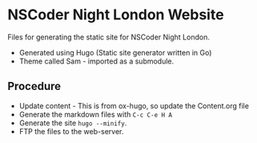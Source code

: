 # NSCoder Night London Website

Files for generating the static site for NSCoder Night London.

- Generated using Hugo (Static site generator written in Go)
- Theme called Sam - imported as a submodule.

## Procedure

- Update content - This is from ox-hugo, so update the Content.org file
- Generate the markdown files with `C-c C-e H A`
- Generate the site `hugo --minify`.
- FTP the files to the web-server.